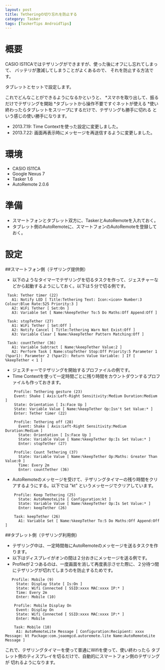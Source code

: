 ```yaml
---
layout: post
title: Tetheringの切り忘れを防止する
category: Tasker
tags: [TaskerTips AndroidTips]
---
```


概要
====
CASIO IS11CAではテザリングができますが、使った後にオフにし忘れてしまって、
バッテリが激減してしまうことがよくあるので、
それを防止する方法です。

タブレットとセットで設定します。

これでどんなことができるようになるかというと、
*スマホを取り出して、振るだけでテザリングを開始
*タブレットから操作不要ですぐネットが使える
*使い終わったらタブレットをスリープにするだけで、テザリングも勝手に切れる
という感じの使い勝手になります。

* 2013.7.19: Time Contextを使った設定に変更しました。
* 2013.7.22: 画面再表示時にメッセージを再送信するように変更しました。

環境
====
* CASIO IS11CA
* Google Nexus 7
* Tasker 1.6
* AutoRemote 2.0.6

準備
====
* スマートフォンとタブレット双方に、TaskerとAutoRemoteを入れておく。
* タブレット側のAutoRemoteに、スマートフォンのAutoRemoteを登録しておく。

設定
====
##スマートフォン側（テザリング提供側）
* 以下のようなタイマーでテザリングを切るタスクを作って、ジェスチャーなどから起動するようにしておく。以下は５分で切る例です。

```
 Task: Tether timer (22)
   A1: Notify LED [ Title:Tethering Text: Icon:<icon> Number:3 Colour:Blue Rate:525 Priority:3 ] 
   A2: WiFi Tether [ Set:On ] 
   A3: Variable Set [ Name:%keepTether To:5 Do Maths:Off Append:Off ]

 Task: stopTether (27)
   A1: WiFi Tether [ Set:Off ] 
   A2: Notify Cancel [ Title:Tethering Warn Not Exist:Off ] 
   A3: Variable Clear [ Name:%keepTether Pattern Matching:Off ]

 Task: countTether (36)
   A1: Variable Subtract [ Name:%keepTether Value:2 ] 
   A2: Perform Task [ Name:stopTether Stop:Off Priority:5 Parameter 1 (%par1): Parameter 2 (%par2): Return Value Variable: ] If [ %keepTether < 1 ]
```

* ジェスチャーでテザリングを開始するプロファイルの例です。
 * Time Contextを使って一定時間ごとに残り時間をカウントダウンするプロファイルも作っておきます。

```
    Profile: Tethering gesture (23)
    Event: Shake [ Axis:Left-Right Sensitivity:Medium Duration:Medium ]
    State: Orientation [ Is:Face Up ]
    State: Variable Value [ Name:%keepTether Op:Isn't Set Value:* ]
    Enter: Tether timer (22)
    
    Profile: Tethering off (28)
      Event: Shake [ Axis:Left-Right Sensitivity:Medium Duration:Medium ]
      State: Orientation [ Is:Face Up ]
      State: Variable Value [ Name:%keepTether Op:Is Set Value:* ]
      Enter: stopTether (27)
    
    Profile: Count Tethering (37)
      State: Variable Value [ Name:%keepTether Op:Maths: Greater Than Value:0 ]
      Time: Every 2m
      Enter: countTether (36)
```

* AutoRemoteのメッセージを受けて、テザリングタイマーの残り時間をクリアするようにする。以下では "kt" というメッセージでクリアしています。

```
    Profile: Keep Tethering (25)
      State: AutoRemoteLite [ Configuration:kt ]
      State: Variable Value [ Name:%keepTether Op:Is Set Value:* ]
      Enter: keepTether (26)
    
    Task: keepTether (26)
      A1: Variable Set [ Name:%keepTether To:5 Do Maths:Off Append:Off ]
```

##タブレット側（テザリング利用側）
* テザリング中は、一定時間毎にAutoRemoteのメッセージを送るタスクを作ります。
 * 以下はディスプレイがオンの間は２分おきにメッセージを送る例です。
 * Profileが２つあるのは、一度画面を消して再度表示させた際に、２分待つ間にテザリングが切れてしまうのを防止するためです。

```
   Profile: Mobile (9)
     State: Display State [ Is:On ]
     State: Wifi Connected [ SSID:xxxx MAC:xxxx IP:* ]
     Time: Every 2m
     Enter: Mobile (10)
    
    Profile: Mobile Display On
     Event: Display On
     State: Wifi Connected [ SSID:xxxx MAC:xxxx IP:* ]
     Enter: Mobile
    
    Task: Mobile (10)
     A1: AutoRemoteLite Message [ Configuration:Recipient: xxxx Message: kt Package:com.joaomgcd.autoremote.lite Name:AutoRemoteLite Message ]
```

これで、テザリングタイマーを使って普通にWifiを使って、使い終わったら
タブレット側のティスプレイを切るだけで、自動的にスマートフォン側のテザリングが
切れるようになります。
